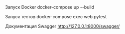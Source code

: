 Запуск Docker
docker-compose up --build

Запуск тестов
docker-compose exec web pytest

Документация Swagger 
http://127.0.0.1:8000/swagger/
